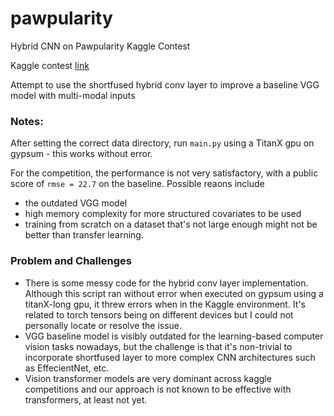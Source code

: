 # pawpularity
Hybrid CNN on Pawpularity Kaggle Contest

Kaggle contest [link](https://www.kaggle.com/c/petfinder-pawpularity-score) 

Attempt to use the shortfused hybrid conv layer to improve a baseline VGG model with multi-modal inputs

### Notes:
After setting the correct data directory, run `main.py` using a TitanX gpu on gypsum - this works without error.

For the competition, the performance is not very satisfactory, with a public score of `rmse = 22.7` on the baseline. Possible reaons include 
 - the outdated VGG model
 - high memory complexity for more structured covariates to be used
 - training from scratch on a dataset that's not large enough might not be better than transfer learning.

### Problem and Challenges
 - There is some messy code for the hybrid conv layer implementation. Although this script ran without error when executed on gypsum using a titanX-long gpu, it threw errors when in the Kaggle environment. It's related to torch tensors being on different devices but I could not personally locate or resolve the issue. 
 - VGG baseline model is visibly outdated for the learning-based computer vision tasks nowadays, but the challenge is that it's non-trivial to incorporate shortfused layer to more complex CNN architectures such as EffecientNet, etc.
 - Vision transformer models are very dominant across kaggle competitions and our approach is not known to be effective with transformers, at least not yet.